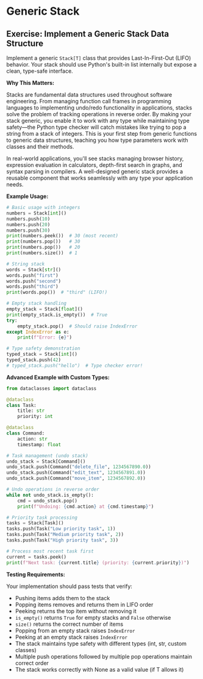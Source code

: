 # Generic Stack

## Exercise: Implement a Generic Stack Data Structure

Implement a generic `Stack[T]` class that provides Last-In-First-Out (LIFO) behavior. Your stack should use Python's built-in list internally but expose a clean, type-safe interface.

**Why This Matters:**

Stacks are fundamental data structures used throughout software engineering. From managing function call frames in programming languages to implementing undo/redo functionality in applications, stacks solve the problem of tracking operations in reverse order. By making your stack generic, you enable it to work with any type while maintaining type safety—the Python type checker will catch mistakes like trying to pop a string from a stack of integers. This is your first step from generic functions to generic data structures, teaching you how type parameters work with classes and their methods.

In real-world applications, you'll see stacks managing browser history, expression evaluation in calculators, depth-first search in graphs, and syntax parsing in compilers. A well-designed generic stack provides a reusable component that works seamlessly with any type your application needs.

**Example Usage:**

```python
# Basic usage with integers
numbers = Stack[int]()
numbers.push(10)
numbers.push(20)
numbers.push(30)
print(numbers.peek())  # 30 (most recent)
print(numbers.pop())   # 30
print(numbers.pop())   # 20
print(numbers.size())  # 1

# String stack
words = Stack[str]()
words.push("first")
words.push("second")
words.push("third")
print(words.pop())  # "third" (LIFO!)

# Empty stack handling
empty_stack = Stack[float]()
print(empty_stack.is_empty())  # True
try:
    empty_stack.pop()  # Should raise IndexError
except IndexError as e:
    print(f"Error: {e}")

# Type safety demonstration
typed_stack = Stack[int]()
typed_stack.push(42)
# typed_stack.push("hello")  # Type checker error!
```

**Advanced Example with Custom Types:**

```python
from dataclasses import dataclass

@dataclass
class Task:
    title: str
    priority: int

@dataclass
class Command:
    action: str
    timestamp: float

# Task management (undo stack)
undo_stack = Stack[Command]()
undo_stack.push(Command("delete_file", 1234567890.0))
undo_stack.push(Command("edit_text", 1234567891.0))
undo_stack.push(Command("move_item", 1234567892.0))

# Undo operations in reverse order
while not undo_stack.is_empty():
    cmd = undo_stack.pop()
    print(f"Undoing: {cmd.action} at {cmd.timestamp}")

# Priority task processing
tasks = Stack[Task]()
tasks.push(Task("Low priority task", 1))
tasks.push(Task("Medium priority task", 2))
tasks.push(Task("High priority task", 3))

# Process most recent task first
current = tasks.peek()
print(f"Next task: {current.title} (priority: {current.priority})")
```

**Testing Requirements:**

Your implementation should pass tests that verify:
- Pushing items adds them to the stack
- Popping items removes and returns them in LIFO order
- Peeking returns the top item without removing it
- `is_empty()` returns `True` for empty stacks and `False` otherwise
- `size()` returns the correct number of items
- Popping from an empty stack raises `IndexError`
- Peeking at an empty stack raises `IndexError`
- The stack maintains type safety with different types (int, str, custom classes)
- Multiple push operations followed by multiple pop operations maintain correct order
- The stack works correctly with None as a valid value (if T allows it)

